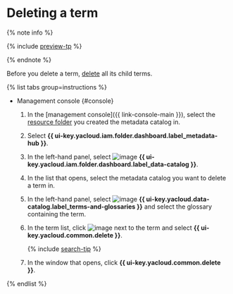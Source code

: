 # Deleting a term


{% note info %}

{% include [preview-tp](../../../_includes/preview-tp.md) %}

{% endnote %}


Before you delete a term, [delete](delete-term-child.md) all its child terms.

{% list tabs group=instructions %}

- Management console {#console}

  1. In the [management console]({{ link-console-main }}), select the [resource folder](../../../resource-manager/concepts/resources-hierarchy.md#folder) you created the metadata catalog in.
  1. Select **{{ ui-key.yacloud.iam.folder.dashboard.label_metadata-hub }}**.
  1. In the left-hand panel, select ![image](../../../_assets/console-icons/folder-magnifier.svg) **{{ ui-key.yacloud.iam.folder.dashboard.label_data-catalog }}**.
  1. In the list that opens, select the metadata catalog you want to delete a term in.
  1. In the left-hand panel, select ![image](../../../_assets/console-icons/book.svg) **{{ ui-key.yacloud.data-catalog.label_terms-and-glossaries }}** and select the glossary containing the term.
  1. In the term list, click ![image](../../../_assets/console-icons/ellipsis.svg) next to the term and select **{{ ui-key.yacloud.common.delete }}**.

      {% include [search-tip](../../../_includes/metadata-hub/tip-search-term.md) %}

  1. In the window that opens, click **{{ ui-key.yacloud.common.delete }}**.

{% endlist %}
